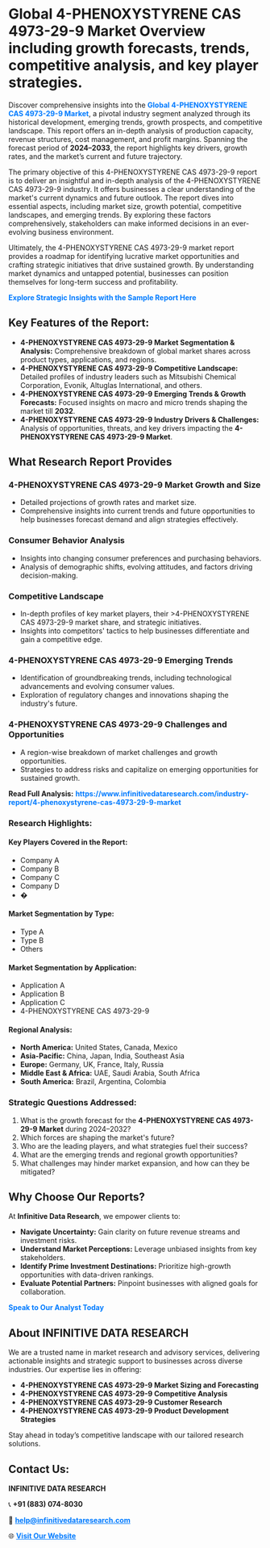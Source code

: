 <h1>Global 4-PHENOXYSTYRENE CAS 4973-29-9 Market Overview including growth forecasts, trends, competitive analysis, and key player strategies.</h1>
<p>
Discover comprehensive insights into the 
<a href="https://www.infinitivedataresearch.com/industry-report/4-phenoxystyrene-cas-4973-29-9-market" rel="dofollow" style="color: #007BFF; text-decoration: none;"><strong>Global 4-PHENOXYSTYRENE CAS 4973-29-9 Market</strong></a>, a pivotal industry segment analyzed through its historical development, emerging trends, growth prospects, and competitive landscape. This report offers an in-depth analysis of production capacity, revenue structures, cost management, and profit margins. Spanning the forecast period of <strong>2024–2033</strong>, the report highlights key drivers, growth rates, and the market’s current and future trajectory.
</p>
<p>
The primary objective of this 4-PHENOXYSTYRENE CAS 4973-29-9 report is to deliver an insightful and in-depth analysis of the 4-PHENOXYSTYRENE CAS 4973-29-9 industry. It offers businesses a clear understanding of the market's current dynamics and future outlook. The report dives into essential aspects, including market size, growth potential, competitive landscapes, and emerging trends. By exploring these factors comprehensively, stakeholders can make informed decisions in an ever-evolving business environment.
</p>
<p>
Ultimately, the 4-PHENOXYSTYRENE CAS 4973-29-9 market report provides a roadmap for identifying lucrative market opportunities and crafting strategic initiatives that drive sustained growth. By understanding market dynamics and untapped potential, businesses can position themselves for long-term success and profitability.
</p>
<p>
<a href="https://www.infinitivedataresearch.com/request-sample/reportId=102435" style="color: #007BFF; text-decoration: none;"><strong>Explore Strategic Insights with the Sample Report Here</strong></a>
</p>

<h2>Key Features of the Report:</h2>
<ul>
<li><strong>4-PHENOXYSTYRENE CAS 4973-29-9 Market Segmentation & Analysis:</strong> Comprehensive breakdown of global market shares across product types, applications, and regions.</li>
<li><strong>4-PHENOXYSTYRENE CAS 4973-29-9 Competitive Landscape:</strong> Detailed profiles of industry leaders such as Mitsubishi Chemical Corporation, Evonik, Altuglas International, and others.</li>
<li><strong>4-PHENOXYSTYRENE CAS 4973-29-9 Emerging Trends & Growth Forecasts:</strong> Focused insights on macro and micro trends shaping the market till <strong>2032</strong>.</li>
<li><strong>4-PHENOXYSTYRENE CAS 4973-29-9 Industry Drivers & Challenges:</strong> Analysis of opportunities, threats, and key drivers impacting the <strong>4-PHENOXYSTYRENE CAS 4973-29-9 Market</strong>.</li>
</ul>

<h2>What Research Report Provides</h2>
<h3>4-PHENOXYSTYRENE CAS 4973-29-9 Market Growth and Size</h3>
<ul>
<li>Detailed projections of growth rates and market size.</li>
<li>Comprehensive insights into current trends and future opportunities to help businesses forecast demand and align strategies effectively.</li>
</ul>

<h3>Consumer Behavior Analysis</h3>
<ul>
<li>Insights into changing consumer preferences and purchasing behaviors.</li>
<li>Analysis of demographic shifts, evolving attitudes, and factors driving decision-making.</li>
</ul>

<h3>Competitive Landscape</h3>
<ul>
<li>In-depth profiles of key market players, their >4-PHENOXYSTYRENE CAS 4973-29-9 market share, and strategic initiatives.</li>
<li>Insights into competitors' tactics to help businesses differentiate and gain a competitive edge.</li>
</ul>

<h3>4-PHENOXYSTYRENE CAS 4973-29-9 Emerging Trends</h3>
<ul>
<li>Identification of groundbreaking trends, including technological advancements and evolving consumer values.</li>
<li>Exploration of regulatory changes and innovations shaping the industry's future.</li>
</ul>

<h3>4-PHENOXYSTYRENE CAS 4973-29-9 Challenges and Opportunities</h3>
<ul>
<li>A region-wise breakdown of market challenges and growth opportunities.</li>
<li>Strategies to address risks and capitalize on emerging opportunities for sustained growth.</li>
</ul>
<p><strong>Read Full Analysis:</strong> <a href="https://www.infinitivedataresearch.com/industry-report/4-phenoxystyrene-cas-4973-29-9-market" rel="dofollow" style="color: #007BFF; text-decoration: none;"><strong>https://www.infinitivedataresearch.com/industry-report/4-phenoxystyrene-cas-4973-29-9-market</strong></a></p>
<h3>Research Highlights:</h3>
<h4>Key Players Covered in the Report:</h4>
<ul><li>Company A</li><li>Company B</li><li>Company C</li><li>Company D</li><li>�</li></ul>
<h4>Market Segmentation by Type:</h4>
<ul><li>Type A</li><li>Type B</li><li>Others</li></ul>
<h4>Market Segmentation by Application:</h4>
<ul><li>Application A</li><li>Application B</li><li>Application C</li><li>4-PHENOXYSTYRENE CAS 4973-29-9</li></ul>

<h4>Regional Analysis:</h4>
<ul>
<li><strong>North America:</strong> United States, Canada, Mexico</li>
<li><strong>Asia-Pacific:</strong> China, Japan, India, Southeast Asia</li>
<li><strong>Europe:</strong> Germany, UK, France, Italy, Russia</li>
<li><strong>Middle East & Africa:</strong> UAE, Saudi Arabia, South Africa</li>
<li><strong>South America:</strong> Brazil, Argentina, Colombia</li>
</ul>

<h3>Strategic Questions Addressed:</h3>
<ol>
<li>What is the growth forecast for the <strong>4-PHENOXYSTYRENE CAS 4973-29-9 Market</strong> during 2024–2032?</li>
<li>Which forces are shaping the market's future?</li>
<li>Who are the leading players, and what strategies fuel their success?</li>
<li>What are the emerging trends and regional growth opportunities?</li>
<li>What challenges may hinder market expansion, and how can they be mitigated?</li>
</ol>

<h2>Why Choose Our Reports?</h2>
<p>At <strong>Infinitive Data Research</strong>, we empower clients to:</p>
<ul>
<li><strong>Navigate Uncertainty:</strong> Gain clarity on future revenue streams and investment risks.</li>
<li><strong>Understand Market Perceptions:</strong> Leverage unbiased insights from key stakeholders.</li>
<li><strong>Identify Prime Investment Destinations:</strong> Prioritize high-growth opportunities with data-driven rankings.</li>
<li><strong>Evaluate Potential Partners:</strong> Pinpoint businesses with aligned goals for collaboration.</li>
</ul>
<p><a href="https://www.infinitivedataresearch.com/industry-report/4-phenoxystyrene-cas-4973-29-9-market" rel="dofollow" style="color: #007BFF; text-decoration: none;"><strong>Speak to Our Analyst Today</strong></a></p>

<h2>About INFINITIVE DATA RESEARCH</h2>
<p>We are a trusted name in market research and advisory services, delivering actionable insights and strategic support to businesses across diverse industries. Our expertise lies in offering:</p>
<ul>
<li><strong>4-PHENOXYSTYRENE CAS 4973-29-9 Market Sizing and Forecasting</strong></li>
<li><strong>4-PHENOXYSTYRENE CAS 4973-29-9 Competitive Analysis</strong></li>
<li><strong>4-PHENOXYSTYRENE CAS 4973-29-9 Customer Research</strong></li>
<li><strong>4-PHENOXYSTYRENE CAS 4973-29-9 Product Development Strategies</strong></li>
</ul>
<p>Stay ahead in today’s competitive landscape with our tailored research solutions.</p>

<h2>Contact Us:</h2>
<p><strong>INFINITIVE DATA RESEARCH</strong></p>
<p>📞 <strong>+91 (883) 074-8030</strong></p>
<p>📧 <strong><a href="mailto:help@infinitivedataresearch.com" style="color: #007BFF;">help@infinitivedataresearch.com</a></strong></p>
<p>🌐 <strong><a href="https://www.infinitivedataresearch.com" rel="dofollow" style="color: #007BFF;">Visit Our Website</a></strong></p>